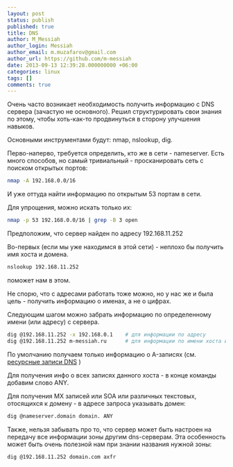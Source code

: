 ```yaml
---
layout: post
status: publish
published: true
title: DNS
author: M_Messiah
author_login: Messiah
author_email: m.muzafarov@gmail.com
author_url: https://github.com/m-messiah
date: 2013-09-13 12:39:28.000000000 +06:00
categories: linux
tags: []
comments: true
---
```


Очень часто возникает необходимость получить информацию с DNS сервера (зачастую не основного). Решил структурировать свои знания по этому, чтобы хоть-как-то продвинуться в сторону улучшения навыков.

Основными инструментами будут: nmap, nslookup, dig.

Перво-наперво, требуется определить, кто же в сети - nameserver. Есть много способов, но самый тривиальный - просканировать сеть с поиском открытых портов:

```bash
nmap -A 192.168.0.0/16
```

И уже оттуда найти информацию по открытым 53 портам в сети.

Для упрощения, можно искать только их:

```bash
nmap -p 53 192.168.0.0/16 | grep -B 3 open
```

Предположим, что сервер найден по адресу 192.168.11.252

Во-первых (если мы уже находимся в этой сети) - неплохо бы получить имя хоста и домена.

```bash
nslookup 192.168.11.252
```

поможет нам в этом.

Не спорю, что с адресами работать тоже можно, но у нас же и была цель - получить информацию о именах, а не о цифрах.

Следующим шагом можно забрать информацию по определенному имени (или адресу) с сервера.

```bash
dig @192.168.11.252 -x 192.168.0.1    # для информации по адресу
dig @192.168.11.252 m-messiah.ru      # для информации по имени хоста и домена
```

По умолчанию получаем только информацию о A-записях (см. [ресурсные записи DNS](http://ru.wikipedia.org/wiki/%D0%A0%D0%B5%D1%81%D1%83%D1%80%D1%81%D0%BD%D1%8B%D0%B5_%D0%B7%D0%B0%D0%BF%D0%B8%D1%81%D0%B8_DNS) )

Для получения инфо о всех записях данного хоста - в конце команды добавим слово ANY.

Для получения MX записей или SOA или различных текстовых, отосящихся к домену - в адресе запроса указывать домен:

```bash
dig @nameserver.domain domain. ANY
```


Также, нельзя забывать про то, что сервер может быть настроен на передачу все информации зоны другим dns-серверам. Эта особенность может быть очень полезной нам при знании названия нужной зоны:

```bash
dig @192.168.11.252 domain.com axfr
```

